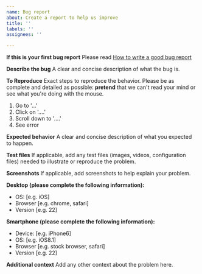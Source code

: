 ```yaml
---
name: Bug report
about: Create a report to help us improve
title: ''
labels: ''
assignees: ''

---
```


**If this is your first bug report**
Please read [How to write a good bug report](https://github.com/mjrgh/PinballY/wiki/How-to-write-a-good-bug-report)

**Describe the bug**
A clear and concise description of what the bug is.

**To Reproduce**
Exact steps to reproduce the behavior.  Please be as complete and detailed as possible: **pretend** that we can't read your mind or see what you're doing with the mouse.
1. Go to '...'
2. Click on '....'
3. Scroll down to '....'
4. See error

**Expected behavior**
A clear and concise description of what you expected to happen.

**Test files**
If applicable, add any test files (images, videos, configuration files) needed to illustrate or reproduce the problem.

**Screenshots**
If applicable, add screenshots to help explain your problem. 

**Desktop (please complete the following information):**
 - OS: [e.g. iOS]
 - Browser [e.g. chrome, safari]
 - Version [e.g. 22]

**Smartphone (please complete the following information):**
 - Device: [e.g. iPhone6]
 - OS: [e.g. iOS8.1]
 - Browser [e.g. stock browser, safari]
 - Version [e.g. 22]

**Additional context**
Add any other context about the problem here.
